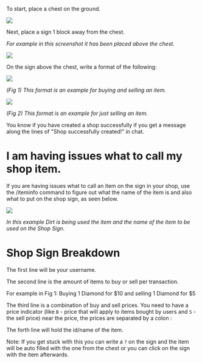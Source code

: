 To start, place a chest on the ground.

<img src="https://i.imgur.com/PP3QgRX.png">

Next, place a sign 1 block away from the chest.

*For example in this screenshot it has been placed above the chest.*

<img src="https://i.imgur.com/INeIBiN.png">

On the sign above the chest, write a format of the following:

<img src="https://i.imgur.com/YdqKi9s.png">

*(Fig 1) This format is an example for buying and selling an item.*

<img src="https://i.imgur.com/JKwH1G8.png">

*(Fig 2) This format is an example for just selling an item.*

You know if you have created a shop successfully if you get a message along the lines of "Shop successfully created!" in chat.

# I am having issues what to call my shop item.
If you are having issues what to call an item on the sign in your shop, use the /iteminfo command to figure out what the name of the item is and also what to put on the shop sign, as seen below.

<img src="https://i.imgur.com/l3DEOXK.png">

*In this example Dirt is being used the item and the name of the item to be used on the Shop Sign.*

# Shop Sign Breakdown
The first line will be your username.

The second line is the amount of items to buy or sell per transaction.

For example in Fig 1: Buying 1 Diamond for $10 and selling 1 Diamond for $5

The third line is a combination of buy and sell prices. You need to have a price indicator (like `B` - price that will apply to items bought by users and `S` - the sell price) near the price, the prices are separated by a colon :

The forth line will hold the id/name of the item.

Note: If you get stuck with this you can write a `?` on the sign and the item will be auto filled with the one from the chest or you can click on the sign with the item afterwards.